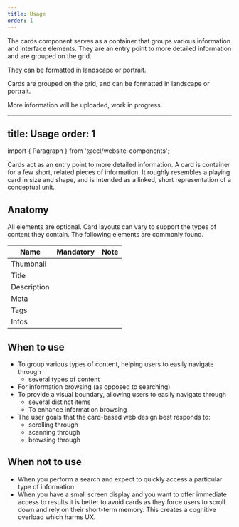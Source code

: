 ```yaml
---
title: Usage
order: 1
---
```


The cards component serves as a container that groups various information and interface elements. They are an entry point to more detailed information and are grouped on the grid.

They can be formatted in landscape or portrait.

Cards are grouped on the grid, and can be formatted in landscape or portrait.

More information will be uploaded, work in progress.


---
title: Usage
order: 1
---

import { Paragraph } from '@ecl/website-components';

<Paragraph size="lead">
  Cards act as an entry point to more detailed information. A card is container for a few short, related pieces of information. It roughly resembles a playing card in size and shape, and is intended as a linked, short representation of a conceptual unit.
</Paragraph>

## Anatomy 

All elements are optional. Card layouts can vary to support the types of content they contain. The following elements are commonly found.


| Name          | Mandatory     | Note              |
| ------------- |:-------------:| -----:            |
| Thumbnail     |               |                   |
| Title         |               |                   |
| Description   |               |                   |
| Meta          |               |                   |
| Tags          |               |                   |
| Infos         |               |                   |


## When to use

- To group various types of content, helping users to easily navigate through
  - several types of content 
- For information browsing (as opposed to searching) 
- To provide a visual boundary, allowing users to easily navigate through 
  - several distinct items 
  - To enhance information browsing 
- The user goals that the card-based web design best responds to: 
  - scrolling through
  - scanning through
  - browsing through 

## When not to use

- When you perform a search and expect to quickly access a particular type of information. 
- When you have a small screen display and you want to offer immediate access to results it is better to avoid cards as they force users to scroll down and rely on their short-term memory. This creates a cognitive overload which harms UX.
